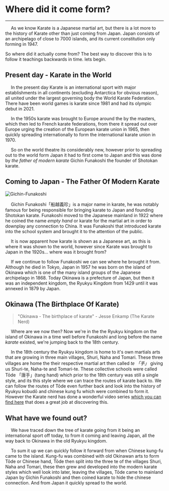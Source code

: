 # Where did it come form?
---

&emsp; As we know Karate is a Japanese martial art, but there is a lot more to the history of Karate other than just coming from Japan. Japan consists of an archipelago of close to 7000 islands, and its current constitution only forming in 1947.

So where did it actually come from? The best way to discover this is to follow it teachings backwards in time. lets begin.

## Present day - Karate in the World

&emsp; In the present day Karate is an international sport with major establishments in all continents (excluding Antarctica for obvious reason), all united under the largest governing body the World Karate Federation. There have been world games is karate since 1981 and had its olympic debut in 2021.

&emsp; In the 1950s karate was brought to Europe around the by the masters, which then led to French karate federations, from there it spread out over Europe urging the creation of the European karate union in 1965, then quickly spreading internationally to form the international karate union in 1970.  

&emsp; So on the world theatre its considerably new, however prior to spreading out to the world form Japan it had to first come to Japan and this was done by *the father of modern karate* Gichin Funakoshi the founder of Shotokan karate.

## Coming to Japan - The Father Of Modern Karate
![Gichin-Funakoshi](/images/Gichin-Funakoshi.gif)

&emsp; Gichin Funakoshi「船越義珍」is a major name in karate, he was notably famous for being responsible for bringing karate to Japan and founding Shotokan karate. Funakoshi moved to the Japanese mainland in 1922 where he coined the name *empty hand* or karate for the martial art in order to downplay any connection to China. It was Funakoshi that introduced karate into the school system and brought it to the attention of the public.

&emsp; It is now apparent how karate is shown as a Japanese art, as this is where it was shown to the world, however since Karate was brought to Japan in the 1920s... where was it brought from?
 
&emsp; If we continue to follow Funakoshi we can see where he brought it from. Although he died in Tokyo, Japan in 1957 he was born on the island of Okinawa which is one of the many island groups of the Japanese archipelago in 1868. Today Okinawa is a prefecture of Japan, but then it was an independent kingdom, the Ryukyu Kingdom from 1429 until it was annexed in 1879 by Japan. 

## Okinawa (The Birthplace Of Karate)
> "Okinawa - The birthplace of karate" - Jesse Enkamp (The Karate Nerd)

&emsp; Where are we now then? Now we're in the the Ryukyu kingdom on the island of Okinawa in a time well before Funakoshi and long before the name *karate* existed, we're jumping back to the 18th century. 

&emsp; In the 18th century the Ryukyu kingdom is home to it's own martials arts that are growing in three main villages, Shuri, Naha and Tomari. These three villages are home the their respective martial art then called *te 「手」* giving us Shuri-te, Naha-te and Tomari-te. These collective schools were called Tōde 「唐手」(tang hand) which prior to the 18th century was still a single style, and its this style where we can trace the routes of karate back to. We can follow the routes of Tōde even further back and look into the history of Ryukyu kobudō and chinese kung fu which were combined to form it. However the Karate nerd has done a wonderful video series [which you can find here](https://youtube.com/playlist?list=PLnepTzrhzuB-6k93Klo0L5GDwiMym3Y9a) that does a great job at discovering this.

## What have we found out?

&emsp; We have traced down the tree of karate going from it being an international sport off today, to from it coming and leaving Japan, all the way back to Okinawa in the old Ryukyu kingdom. 

&emsp; To sum it up we can quickly follow it forward from when Chinese kung-fu came to the island. Kung-fu was combined with old Okinawan arts to form Tōde or Chinese hand, Tōde then split into the three te of the villages Shuri, Naha and Tomari, these then grew and developed into the modern karate styles which well look into later, leaving the villages, Tōde came to mainland Japan by Gichin Funakoshi and then coined karate to hide the chinese connection. And from Japan it quickly spread to the world.